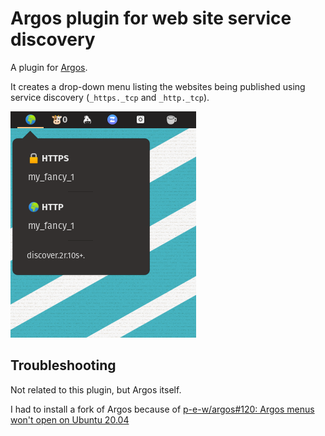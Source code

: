 # Argos plugin for web site service discovery

A plugin for [Argos](https://github.com/p-e-w/argos).

It creates a drop-down menu listing the websites being published using
service discovery (`_https._tcp` and `_http._tcp`).

![Screenshot of Argos Discover drop-down menu](argos-discover.png)

## Troubleshooting
Not related to this plugin, but Argos itself.

I had to install a fork of Argos because of [p-e-w/argos#120: Argos menus won't open on Ubuntu 20.04](https://github.com/p-e-w/argos/issues/120)
